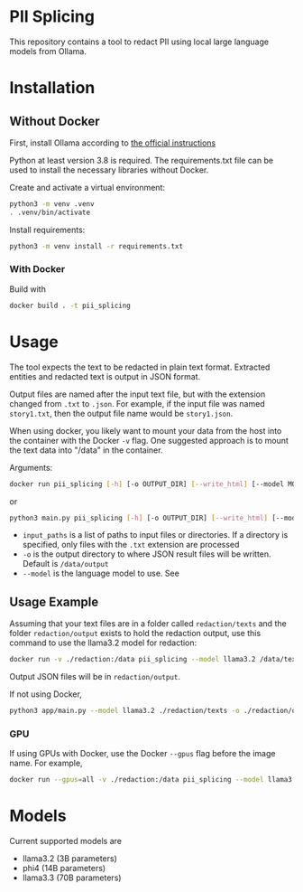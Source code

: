# PII Splicing

This repository contains a tool to redact PII using local large language models from Ollama.

# Installation
## Without Docker

First, install Ollama according to [the official instructions](https://ollama.com/download)

Python at least version 3.8 is required.
The requirements.txt file can be used to install the necessary libraries without Docker.

Create and activate a virtual environment:
```sh
python3 -m venv .venv
. .venv/bin/activate
```

Install requirements:
```sh
python3 -m venv install -r requirements.txt
```

### With Docker

Build with
```sh
docker build . -t pii_splicing
```

# Usage

The tool expects the text to be redacted in plain text format.
Extracted entities and redacted text is output in JSON format.

Output files are named after the input text file, but with the extension changed
from `.txt` to `.json`. For example, if the input file was named `story1.txt`,
then the output file name would be `story1.json`.

When using docker, you likely want to mount your data from the host into the
container with the Docker `-v` flag.
One suggested approach is to mount the text data into "/data" in the container.

Arguments:
```sh
docker run pii_splicing [-h] [-o OUTPUT_DIR] [--write_html] [--model MODEL] input_paths [input_paths ...]
```
or
```sh
python3 main.py pii_splicing [-h] [-o OUTPUT_DIR] [--write_html] [--model MODEL] input_paths [input_paths ...]
```
- `input_paths` is a list of paths to input files or directories. If a directory is specified, only files with the `.txt` extension are processed
- `-o` is the output directory to where JSON result files will be written. Default is `/data/output`
- `--model` is the language model to use. See

## Usage Example
Assuming that your text files are in a folder called `redaction/texts` and
the folder `redaction/output` exists to hold the redaction output,
use this command to use the llama3.2 model for redaction:
```sh
docker run -v ./redaction:/data pii_splicing --model llama3.2 /data/texts
```

Output JSON files will be in `redaction/output`.

If not using Docker,
```sh
python3 app/main.py --model llama3.2 ./redaction/texts -o ./redaction/output
```

### GPU
If using GPUs with Docker, use the Docker `--gpus` flag before the image name. For example,
```sh
docker run --gpus=all -v ./redaction:/data pii_splicing --model llama3.2 /data/texts
```

# Models
Current supported models are
- llama3.2 (3B parameters)
- phi4 (14B parameters)
- llama3.3 (70B parameters)

